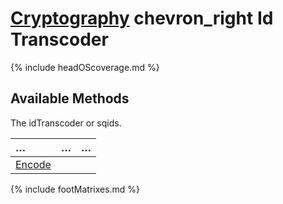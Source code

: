 # [Cryptography](https://reglue4go.github.io/cryptography/ 'Cryptography') <span class="material-symbols-outlined"> chevron_right </span> Id Transcoder

{% include headOScoverage.md %}

## Available Methods

The idTranscoder or sqids.

| &#8230;           | &#8230; | &#8230; |
| :---------------- | :------ | :------ |
| [Encode](#encode) |         |         |

{% include footMatrixes.md %}
